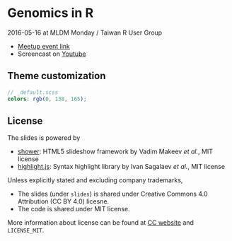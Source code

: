 # Genomics in R
2016-05-16 at MLDM Monday / Taiwan R User Group

- [Meetup event link](http://www.meetup.com/Taiwan-R/events/230688476/)
- Screencast on [Youtube](https://youtu.be/ZR4GYQ487j8)


## Theme customization

```scss
// _default.scss
colors: rgb(0, 138, 165);
```


## License

The slides is powered by

- [shower]: HTML5 slideshow framework by Vadim Makeev *et al.*, MIT license
- [highlight.js]: Syntax highlight library by Ivan Sagalaev *et al.*, MIT license

Unless explicitly stated and excluding company trademarks,

- The slides (under `slides`) is shared under Creative Commons 4.0 Attribution (CC BY 4.0) licesne.
- The code is shared under MIT license.

More information about license can be found at [CC website][CC-BY-4.0] and `LICENSE_MIT`.

[shower]: https://github.com/shower/shower
[highlight.js]: http://highlightjs.org/
[CC-BY-4.0]: https://creativecommons.org/licenses/by/4.0/

